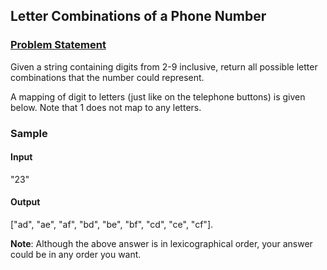 
## Letter Combinations of a Phone Number

### [Problem Statement](https://leetcode.com/problems/letter-combinations-of-a-phone-number/)

Given a string containing digits from 2-9 inclusive, return all possible letter combinations that the number could represent.

A mapping of digit to letters (just like on the telephone buttons) is given below. Note that 1 does not map to any letters.


### Sample

#### Input

"23"

#### Output

["ad", "ae", "af", "bd", "be", "bf", "cd", "ce", "cf"].

**Note**: Although the above answer is in lexicographical order, your answer could be in any order you want.
